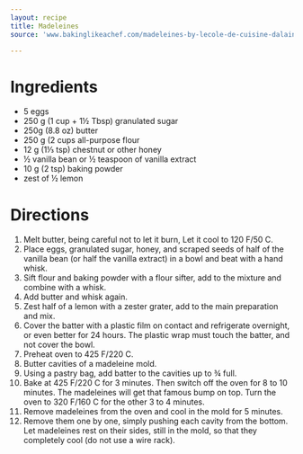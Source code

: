 ```yaml
---
layout: recipe
title: Madeleines
source: 'www.bakinglikeachef.com/madeleines-by-lecole-de-cuisine-dalain-ducasse'

---
```


# Ingredients

- 5 eggs
- 250 g (1 cup + 1½ Tbsp) granulated sugar
- 250g (8.8 oz) butter
- 250 g (2 cups all-purpose flour
- 12 g (1⅓ tsp) chestnut or other honey
- ½ vanilla bean or ½ teaspoon of vanilla extract 
- 10 g (2 tsp) baking powder
- zest of ½ lemon

# Directions 

1. Melt butter, being careful not to let it burn, Let it cool to 120 F/50 C.
2. Place eggs, granulated sugar, honey, and scraped seeds of half of the vanilla bean (or half the vanilla extract) in a bowl and beat with a hand whisk. 
3. Sift flour and baking powder with a flour sifter, add to the mixture and combine with a whisk. 
4. Add butter and whisk again. 
5. Zest half of a lemon with a zester grater, add to the main preparation and mix. 
6. Cover the batter with a plastic film on contact and refrigerate overnight, or even better for 24 hours. The plastic wrap must touch the batter, and not cover the bowl.
7. Preheat oven to 425 F/220 C. 
8. Butter cavities of a madeleine mold. 
9. Using a pastry bag, add batter to the cavities up to ¾ full.
10. Bake at 425 F/220 C for 3 minutes. Then switch off the oven for 8 to 10 minutes. The madeleines will get that famous bump on top. Turn the oven to 320 F/160 C for the other 3 to 4 minutes.
11. Remove madeleines from the oven and cool in the mold for 5 minutes. 
12. Remove them one by one, simply pushing each cavity from the bottom. Let madeleines rest on their sides, still in the mold, so that they completely cool (do not use a wire rack).